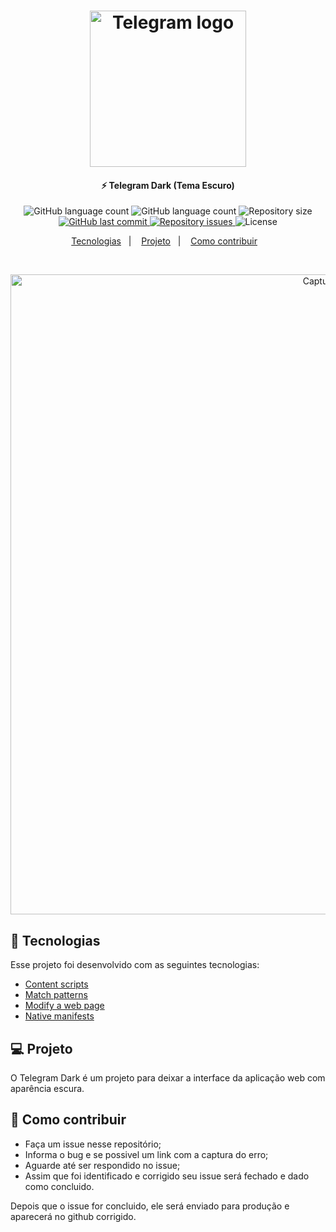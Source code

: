 <h1 align="center">
    <img alt="Telegram logo" src="https://i.imgur.com/153MlIF.png" width="250px" />
</h1>

<h4 align="center">
  ⚡ Telegram Dark (Tema Escuro)
</h4>
<p align="center">
  <img alt="GitHub language count" src="https://img.shields.io/amo/users/telegram-tema-escuro?color=blue">
    
  <img alt="GitHub language count" src="https://img.shields.io/amo/dw/telegram-tema-escuro?color=blue">

  <img alt="Repository size" src="https://img.shields.io/github/repo-size/johnendz/Firefox-Extension-Telegram-Dark?color=blue">
  
  <a href="https://github.com/johnendz/Firefox-Extension-Telegram-Dark/commits/master">
    <img alt="GitHub last commit" src="https://img.shields.io/github/last-commit/johnendz/Firefox-Extension-Telegram-Dark?color=blue">
  </a>

  <a href="https://github.com/johnendz/Firefox-Extension-Telegram-Dark/issues">
    <img alt="Repository issues" src="https://img.shields.io/github/issues/johnendz/Firefox-Extension-Telegram-Dark?color=blue">
  </a>

  <img alt="License" src="https://img.shields.io/badge/license-MIT-blue">
</p>

<p align="center">
  <a href="#rocket-tecnologias">Tecnologias</a>&nbsp;&nbsp;&nbsp;|&nbsp;&nbsp;&nbsp;
  <a href="#-projeto">Projeto</a>&nbsp;&nbsp;&nbsp;|&nbsp;&nbsp;&nbsp;
  <a href="#-como-contribuir">Como contribuir</a>&nbsp;&nbsp;&nbsp;
</p>

<br>

<p align="center">
  <img alt="Captura de Tela" width="1024" src="https://addons.cdn.mozilla.net/user-media/previews/full/232/232330.png?modified=1581611548">
</p>

## :rocket: Tecnologias

Esse projeto foi desenvolvido com as seguintes tecnologias:

- [Content scripts](https://developer.mozilla.org/en-US/docs/Mozilla/Add-ons/WebExtensions/Content_scripts)
- [Match patterns](https://developer.mozilla.org/en-US/docs/Mozilla/Add-ons/WebExtensions/Match_patterns)
- [Modify a web page](https://developer.mozilla.org/en-US/docs/Mozilla/Add-ons/WebExtensions/Modify_a_web_page)
- [Native manifests](https://developer.mozilla.org/en-US/docs/Mozilla/Add-ons/WebExtensions/Native_manifests)

## 💻 Projeto

O Telegram Dark é um projeto para deixar a interface da aplicação web com aparência escura.

## 🤔 Como contribuir

- Faça um issue nesse repositório;
- Informa o bug e se possivel um link com a captura do erro;
- Aguarde até ser respondido no issue;
- Assim que foi identificado e corrigido seu issue será fechado e dado como concluido.

Depois que o issue for concluido, ele será enviado para produção e aparecerá no github corrigido.
